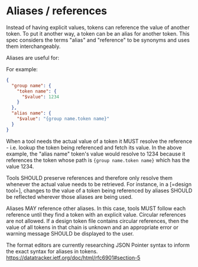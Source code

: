 # Aliases / references

Instead of having explicit values, tokens can reference the value of another token. To put it another way, a token can be an alias for another token. This spec considers the terms "alias" and "reference" to be synonyms and uses them interchangeably.

Aliases are useful for:

For example:

<aside class="example">

```json
{
  "group name": {
    "token name": {
      "$value": 1234
    }
  },
  "alias name": {
    "$value": "{group name.token name}"
  }
}
```

</aside>

When a tool needs the actual value of a token it MUST resolve the reference - i.e. lookup the token being referenced and fetch its value. In the above example, the "alias name" token's value would resolve to 1234 because it references the token whose path is `{group name.token name}` which has the value 1234.

Tools SHOULD preserve references and therefore only resolve them whenever the actual value needs to be retrieved. For instance, in a [=design tool=], changes to the value of a token being referenced by aliases SHOULD be reflected wherever those aliases are being used.

Aliases MAY reference other aliases. In this case, tools MUST follow each reference until they find a token with an explicit value. Circular references are not allowed. If a design token file contains circular references, then the value of all tokens in that chain is unknown and an appropriate error or warning message SHOULD be displayed to the user.

<p class="ednote" title="JSON Pointer syntax">
  The format editors are currently researching JSON Pointer syntax to inform the exact syntax for aliases in tokens. <a href="https://datatracker.ietf.org/doc/html/rfc6901#section-5">https://datatracker.ietf.org/doc/html/rfc6901#section-5</a>
</p>
